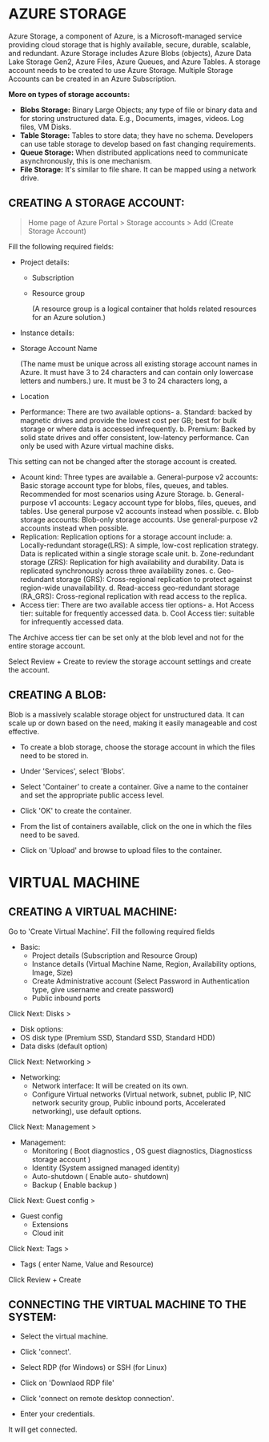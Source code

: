 # AZURE STORAGE
Azure Storage, a component of Azure, is a Microsoft-managed service providing cloud storage that is highly available, secure, durable, scalable, and redundant. Azure Storage includes Azure Blobs (objects), Azure Data Lake Storage Gen2, Azure Files, Azure Queues, and Azure Tables.  A storage account needs to be created to use Azure Storage.  Multiple Storage Accounts can be created in an Azure Subscription.

**More on types of storage accounts:**
- **Blobs Storage:** Binary Large Objects; any type of file or binary data and for storing unstructured data.
E.g., Documents, images, videos. Log files, VM Disks.
- **Table Storage:** Tables to store data; they have no schema.  Developers can use table storage to develop based on fast changing requirements.
- **Queue Storage:** When distributed applications need to communicate asynchronously, this is one mechanism.
- **File Storage:**  It's similar to file share.  It can be mapped using a network drive.

## CREATING A STORAGE ACCOUNT:

> Home page of Azure Portal > Storage accounts > Add (Create Storage Account)

Fill the following required fields:

- Project details:
  - Subscription
  - Resource group
    
    (A resource group is a  logical container that holds related resources for an Azure solution.)

- Instance details:
 - Storage Account Name
   
   (The name must be unique across all existing storage account names in Azure.  It must have 3 to 24 characters and can contain only lowercase letters and numbers.) ure. It must be 3 to 24 characters long, a
  - Location
  - Performance: There are two available options-
     a. Standard: backed by magnetic drives and provide the lowest cost per GB; best for bulk storage or where data is accessed infrequently.
     b. Premium: Backed by solid state drives and offer consistent, low-latency performance. Can only be used with Azure virtual machine disks.  

This setting can not be changed after the storage account is created.
  - Acount kind:  Three types are available
    a. General-purpose v2 accounts: Basic storage account type for blobs, files, queues, and tables.
       Recommended for most scenarios using Azure Storage.
    b. General-purpose v1 accounts: Legacy account type for blobs, files, queues, and tables. Use general purpose v2 accounts instead when possible.
    c. Blob storage accounts: Blob-only storage accounts. Use general-purpose v2 accounts instead when possible.
  - Replication: Replication options for a storage account include:
    a. Locally-redundant storage(LRS): A simple, low-cost replication strategy. Data is replicated within a single storage scale unit.
    b. Zone-redundant storage (ZRS): Replication for high availability and durability. Data is replicated synchronously across three availability zones.
    c. Geo-redundant storage (GRS): Cross-regional replication to protect against region-wide unavailability.
    d. Read-access geo-redundant storage (RA_GRS): Cross-regional replication with read access to the replica.
  - Access tier:  There are two available access tier options-
    a. Hot Access tier:  suitable for frequently accessed data.
    b. Cool Access tier:  suitable for infrequently accessed data.

The Archive access tier can be set only at the blob level and not for the entire storage account.

Select Review + Create to review the storage account settings and create the account.

## CREATING A BLOB:
Blob is a massively scalable storage object for unstructured data.  It can scale up or down based on the need, making it easily manageable and cost effective.  

- To create a blob storage, choose the storage account in which the files need to be stored in.

- Under 'Services', select 'Blobs'.

- Select 'Container' to create a container.  Give a name to the container and set the appropriate public access level.

- Click 'OK' to create the container.

- From the list of containers available, click on the one in which the files need to be saved.

- Click on 'Upload'  and browse to upload files to the container.


# VIRTUAL MACHINE

## CREATING A VIRTUAL MACHINE:

Go to 'Create Virtual Machine'.  Fill the following required fields

- Basic:
  - Project details (Subscription and Resource Group)
  - Instance details (Virtual Machine Name, Region, Availability options, Image, Size)
  - Create Administrative account (Select Password in Authentication type, give username and create password)
  - Public inbound ports

Click Next: Disks >

-  Disk options:
  - OS disk type (Premium SSD, Standard SSD, Standard HDD)
  - Data disks (default option)

Click Next: Networking >

- Networking:
  - Network interface:  It will be created on its own.
  - Configure Virtual networks (Virtual network, subnet, public IP,  NIC network security group, Public inbound ports, Accelerated networking), use default options.

Click Next: Management >

- Management:
  - Monitoring ( Boot diagnostics , OS guest diagnostics, Diagnosticss storage account )
  - Identity (System assigned managed identity)
  - Auto-shutdown ( Enable auto- shutdown)
  - Backup ( Enable backup )

Click Next: Guest config >

- Guest config
  - Extensions
  - Cloud init

Click Next: Tags >

- Tags ( enter Name, Value and Resource)

Click Review + Create


## CONNECTING THE VIRTUAL MACHINE TO THE SYSTEM:

- Select the virtual machine.

- Click 'connect'.

- Select RDP (for Windows) or SSH (for Linux)

-  Click on 'Downlaod RDP file'

- Click 'connect on remote desktop connection'.

- Enter your credentials.

It will get connected.


